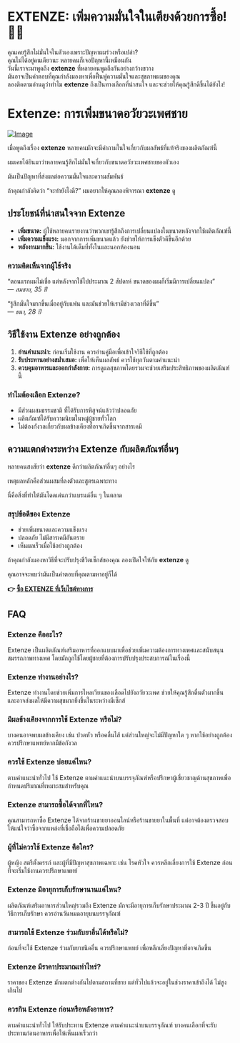 # EXTENZE: เพิ่มความมั่นใจในเตียงด้วยการซื้อ! 💪✨

คุณเคยรู้สึกไม่มั่นใจในตัวเองเพราะปัญหาผมร่วงหรือเปล่า?  
คุณไม่ได้อยู่คนเดียวนะ หลายคนก็เจอปัญหานี้เหมือนกัน  
วันนี้เราจะมาพูดถึง **extenze** ที่หลายคนพูดถึงกันอย่างกว้างขวาง  
มันอาจเป็นคำตอบที่คุณกำลังมองหาเพื่อฟื้นฟูความมั่นใจและสุขภาพผมของคุณ  
ลองติดตามอ่านดูว่าทำไม **extenze** ถึงเป็นทางเลือกที่น่าสนใจ และจะช่วยให้คุณรู้สึกดีขึ้นได้ยังไง!

# Extenze: การเพิ่มขนาดอวัยวะเพศชาย

[![Image](https://www2.sellhealth.com/53/extenze160x200_A.jpg)](https://gchaffi.com/FFhI4xyJ)

เมื่อพูดถึงเรื่อง **extenze** หลายคนมักจะมีคำถามในใจเกี่ยวกับผลลัพธ์ที่แท้จริงของผลิตภัณฑ์นี้ 

ผมเคยได้ยินมาว่าหลายคนรู้สึกไม่มั่นใจเกี่ยวกับขนาดอวัยวะเพศชายของตัวเอง 

มันเป็นปัญหาที่ส่งผลต่อความมั่นใจและความสัมพันธ์ 

ถ้าคุณกำลังคิดว่า “จะทำยังไงดี?” ผมอยากให้คุณลองพิจารณา **extenze** ดู

## ประโยชน์ที่น่าสนใจจาก Extenze

- **เพิ่มขนาด:** ผู้ใช้หลายคนรายงานว่าพวกเขารู้สึกถึงการเปลี่ยนแปลงในขนาดหลังจากใช้ผลิตภัณฑ์นี้
- **เพิ่มความแข็งแรง:** นอกจากการเพิ่มขนาดแล้ว ยังช่วยให้การแข็งตัวดีขึ้นอีกด้วย
- **พลังงานมากขึ้น:** ใช้งานได้เต็มที่ทั้งในและนอกห้องนอน

### ความคิดเห็นจากผู้ใช้จริง

“ตอนแรกผมไม่เชื่อ แต่หลังจากใช้ไปประมาณ 2 สัปดาห์ ขนาดของผมก็เริ่มมีการเปลี่ยนแปลง”  
— *สมชาย, 35 ปี*

“รู้สึกมั่นใจมากขึ้นเมื่ออยู่กับแฟน และมันช่วยให้เรามีช่วงเวลาที่ดีขึ้น”  
— *ธนา, 28 ปี*

## วิธีใช้งาน Extenze อย่างถูกต้อง

1. **อ่านคำแนะนำ:** ก่อนเริ่มใช้งาน ควรอ่านคู่มือเพื่อเข้าใจวิธีใช้ที่ถูกต้อง
2. **รับประทานอย่างสม่ำเสมอ:** เพื่อให้เห็นผลลัพธ์ ควรใช้ทุกวันตามคำแนะนำ
3. **ควบคุมอาหารและออกกำลังกาย:** การดูแลสุขภาพโดยรวมจะช่วยเสริมประสิทธิภาพของผลิตภัณฑ์นี้

### ทำไมต้องเลือก Extenze?

- มีส่วนผสมธรรมชาติ ที่ได้รับการพิสูจน์แล้วว่าปลอดภัย
- ผลิตภัณฑ์ได้รับความนิยมในหมู่ผู้ชายทั่วโลก 
- ไม่ต้องกังวลเกี่ยวกับผลข้างเคียงที่อาจเกิดขึ้นจากสารเคมี 

## ความแตกต่างระหว่าง Extenze กับผลิตภัณฑ์อื่นๆ

หลายคนสงสัยว่า **extenze** ดีกว่าผลิตภัณฑ์อื่นๆ อย่างไร 

เหตุผลหลักคือส่วนผสมที่ลงตัวและสูตรเฉพาะทาง 

นี่คือสิ่งที่ทำให้มันโดดเด่นกว่าแบรนด์อื่น ๆ ในตลาด 

### สรุปข้อดีของ Extenze

- ช่วยเพิ่มขนาดและความแข็งแรง
- ปลอดภัย ไม่มีสารเคมีอันตราย
- เห็นผลเร็วเมื่อใช้อย่างถูกต้อง

ถ้าคุณกำลังมองหาวิธีที่จะปรับปรุงชีวิตเซ็กส์ของคุณ ลองเปิดใจให้กับ **extenze** ดู 

คุณอาจจะพบว่ามันเป็นคำตอบที่คุณตามหาอยู่ก็ได้



**👉 [ซื้อ EXTENZE ที่เว็บไซต์ทางการ](https://gchaffi.com/FFhI4xyJ)**

## FAQ

### **Extenze คืออะไร?**
Extenze เป็นผลิตภัณฑ์เสริมอาหารที่ออกแบบมาเพื่อช่วยเพิ่มความต้องการทางเพศและสนับสนุนสมรรถภาพทางเพศ โดยมักถูกใช้โดยผู้ชายที่ต้องการปรับปรุงประสบการณ์ในเรื่องนี้

### **Extenze ทำงานอย่างไร?**
Extenze ทำงานโดยช่วยเพิ่มการไหลเวียนของเลือดไปยังอวัยวะเพศ ช่วยให้คุณรู้สึกตื่นตัวมากขึ้น และอาจส่งผลให้มีความสุขมากยิ่งขึ้นในระหว่างมีเซ็กส์

### **มีผลข้างเคียงจากการใช้ Extenze หรือไม่?**
บางคนอาจพบผลข้างเคียง เช่น ปวดหัว หรือคลื่นไส้ แต่ส่วนใหญ่จะไม่มีปัญหาใด ๆ หากใช้อย่างถูกต้อง ควรปรึกษาแพทย์หากมีข้อกังวล

### **ควรใช้ Extenze บ่อยแค่ไหน?**
ตามคำแนะนำทั่วไป ใช้ Extenze ตามคำแนะนำบนบรรจุภัณฑ์หรือปรึกษาผู้เชี่ยวชาญด้านสุขภาพเพื่อกำหนดปริมาณที่เหมาะสมสำหรับคุณ

### **Extenze สามารถซื้อได้จากที่ไหน?**
คุณสามารถหาซื้อ Extenze ได้จากร้านขายยาออนไลน์หรือร้านขายยาในพื้นที่ แต่อาจต้องตรวจสอบให้แน่ใจว่าซื้อจากแหล่งที่เชื่อถือได้เพื่อความปลอดภัย

### **ผู้ที่ไม่ควรใช้ Extenze คือใคร?**
ผู้หญิง สตรีตั้งครรภ์ และผู้ที่มีปัญหาสุขภาพเฉพาะ เช่น โรคหัวใจ ควรหลีกเลี่ยงการใช้ Extenze ก่อนที่จะเริ่มใช้งานควรปรึกษาแพทย์ 

### **Extenze มีอายุการเก็บรักษานานแค่ไหน?**
ผลิตภัณฑ์เสริมอาหารส่วนใหญ่รวมถึง Extenze มักจะมีอายุการเก็บรักษาประมาณ 2-3 ปี ขึ้นอยู่กับวิธีการเก็บรักษา ควรอ่านวันหมดอายุบนบรรจุภัณฑ์ 

### **สามารถใช้ Extenze ร่วมกับยาอื่นได้หรือไม่?**
ก่อนที่จะใช้ Extenze ร่วมกับยาชนิดอื่น ควรปรึกษาแพทย์ เพื่อหลีกเลี่ยงปัญหาที่อาจเกิดขึ้น 

### **Extenze มีราคาประมาณเท่าไหร่?**
ราคาของ Extenze มักแตกต่างกันไปตามสถานที่ขาย แต่ทั่วไปแล้วจะอยู่ในช่วงราคาเข้าถึงได้ ไม่สูงเกินไป 

### **ควรกิน Extenze ก่อนหรือหลังอาหาร?**
ตามคำแนะนำทั่วไป ให้รับประทาน Extenze ตามคำแนะนำบนบรรจุภัณฑ์ บางคนเลือกที่จะรับประทานก่อนอาหารเพื่อให้เห็นผลเร็วกว่า